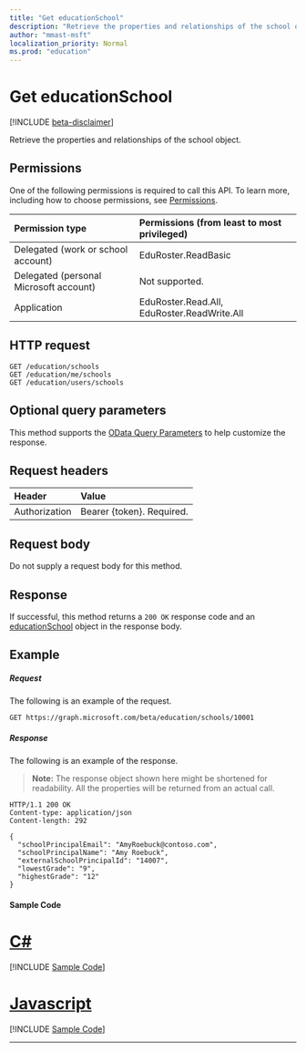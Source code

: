 ```yaml
---
title: "Get educationSchool"
description: "Retrieve the properties and relationships of the school object."
author: "mmast-msft"
localization_priority: Normal
ms.prod: "education"
---
```


# Get educationSchool

[!INCLUDE [beta-disclaimer](../../includes/beta-disclaimer.md)]

Retrieve the properties and relationships of the school object.

## Permissions
One of the following permissions is required to call this API. To learn more, including how to choose permissions, see [Permissions](/graph/permissions-reference).

|Permission type      | Permissions (from least to most privileged)              |
|:--------------------|:---------------------------------------------------------|
|Delegated (work or school account) |  EduRoster.ReadBasic  |
|Delegated (personal Microsoft account) |  Not supported.  |
|Application | EduRoster.Read.All, EduRoster.ReadWrite.All | 

## HTTP request
<!-- { "blockType": "ignored" } -->
```http
GET /education/schools
GET /education/me/schools
GET /education/users/schools
```
## Optional query parameters
This method supports the [OData Query Parameters](https://developer.microsoft.com/graph/docs/concepts/query_parameters) to help customize the response.

## Request headers
| Header       | Value |
|:---------------|:--------|
| Authorization  | Bearer {token}. Required.  |

## Request body
Do not supply a request body for this method.
## Response
If successful, this method returns a `200 OK` response code and an [educationSchool](../resources/educationschool.md) object in the response body.
## Example
##### Request
The following is an example of the request.
<!-- {
  "blockType": "request",
  "name": "get_educationschool"
}-->
```http
GET https://graph.microsoft.com/beta/education/schools/10001
```
##### Response
The following is an example of the response. 

>**Note:** The response object shown here might be shortened for readability. All the properties will be returned from an actual call.

<!-- {
  "blockType": "response",
  "truncated": true,
  "@odata.type": "microsoft.graph.educationSchool"
} -->
```http
HTTP/1.1 200 OK
Content-type: application/json
Content-length: 292

{
  "schoolPrincipalEmail": "AmyRoebuck@contoso.com",
  "schoolPrincipalName": "Amy Roebuck",
  "externalSchoolPrincipalId": "14007",
  "lowestGrade": "9",
  "highestGrade": "12"
}
```
#### Sample Code
# [C#](#tab/CS)
[!INCLUDE [Sample Code]( ../includes/get_educationschool-C#-snippets.md)]

# [Javascript](#tab/Javascript)
[!INCLUDE [Sample Code]( ../includes/get_educationschool-Javascript-snippets.md)]

---


<!-- uuid: 8fcb5dbc-d5aa-4681-8e31-b001d5168d79
2015-10-25 14:57:30 UTC -->
<!--
{
  "type": "#page.annotation",
  "description": "Get educationSchool",
  "keywords": "",
  "section": "documentation",
  "tocPath": "",
  "suppressions": [
    "Error: /api-reference/beta/api/educationschool-get.md:\r\n      Exception processing links.\r\n    System.ArgumentException: Link Definition was null. Link text: !INCLUDE [beta-disclaimer](../../includes/beta-disclaimer.md)\r\n      at ApiDoctor.Validation.DocFile.get_LinkDestinations()\r\n      at ApiDoctor.Validation.DocSet.ValidateLinks(Boolean includeWarnings, String[] relativePathForFiles, IssueLogger issues, Boolean requireFilenameCaseMatch, Boolean printOrphanedFiles)"
  ]
}
-->
